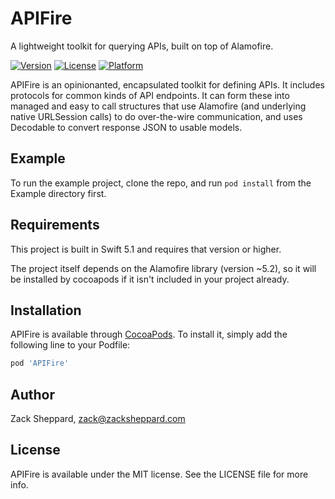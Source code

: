 # APIFire
A lightweight toolkit for querying APIs, built on top of Alamofire.

[![Version](https://img.shields.io/cocoapods/v/APIFire.svg?style=flat)](https://cocoapods.org/pods/APIFire)
[![License](https://img.shields.io/cocoapods/l/APIFire.svg?style=flat)](https://cocoapods.org/pods/APIFire)
[![Platform](https://img.shields.io/cocoapods/p/APIFire.svg?style=flat)](https://cocoapods.org/pods/APIFire)

APIFire is an opinionanted, encapsulated toolkit for defining APIs. It includes protocols for common kinds of API endpoints.
It can form these into managed and easy to call structures that use Alamofire (and underlying native URLSession calls)
to do over-the-wire communication, and uses Decodable to convert response JSON to usable models.

## Example

To run the example project, clone the repo, and run `pod install` from the Example directory first.

## Requirements

This project is built in Swift 5.1 and requires that version or higher.

The project itself depends on the Alamofire library (version ~5.2), so it will be installed by cocoapods if it isn't included in your
project already.

## Installation

APIFire is available through [CocoaPods](https://cocoapods.org). To install
it, simply add the following line to your Podfile:

```ruby
pod 'APIFire'
```

## Author

Zack Sheppard, zack@zacksheppard.com

## License

APIFire is available under the MIT license. See the LICENSE file for more info.
